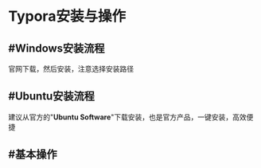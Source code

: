 # Typora安装与操作

## #Windows安装流程

官网下载，然后安装，注意选择安装路径





## #Ubuntu安装流程

建议从官方的"**Ubuntu Software**"下载安装，也是官方产品，一键安装，高效便捷





## #基本操作







